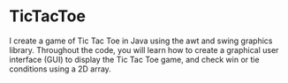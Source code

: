 # TicTacToe
I create a game of Tic Tac Toe in Java using the awt and swing graphics library. Throughout the code, you will learn how to create a graphical user interface (GUI) to display the Tic Tac Toe game, and check win or tie conditions using a 2D array.
